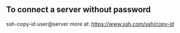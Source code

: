## To connect a server without password
ssh-copy-id user@server
more at:
https://www.ssh.com/ssh/copy-id
